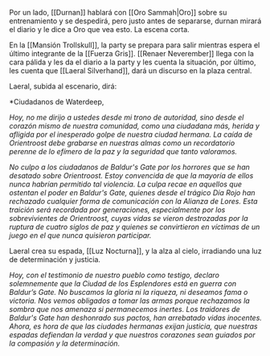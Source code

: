 Por un lado, [[Durnan]] hablará con [[Oro Sammah|Oro]] sobre su entrenamiento y se despedirá, pero justo antes de separarse, durnan mirará el diario y le dice a Oro que vea esto. La escena corta.

En la [[Mansión Trollskull]], la party se prepara para salir mientras espera el último integrante de la [[Fuerza Gris]]. [[Renaer Neverember]] llega con la cara pálida y les da el diario a la party y les cuenta la situación, por último, les cuenta que [[Laeral Silverhand]], dará un discurso en la plaza central.

Laeral, subida al escenario, dirá:

*Ciudadanos de Waterdeep,

*Hoy, no me dirijo a ustedes desde mi trono de autoridad, sino desde el corazón mismo de nuestra comunidad, como una ciudadana más, herida y afligida por el inesperado golpe de nuestra ciudad hermana. La caída de Orientroost debe grabarse en nuestras almas como un recordatorio perenne de lo efímero de la paz y la seguridad que tanto valoramos.*

*No culpo a los ciudadanos de Baldur's Gate por los horrores que se han desatado sobre Orientroost. Estoy convencida de que la mayoría de ellos nunca habrían permitido tal violencia. La culpa recae en aquellos que ostentan el poder en Baldur's Gate, quienes desde el trágico Día Rojo han rechazado cualquier forma de comunicación con la Alianza de Lores. Esta traición será recordada por generaciones, especialmente por los sobrevivientes de Orientroost, cuyas vidas se vieron destrozadas por la ruptura de cuatro siglos de paz y quienes se convirtieron en víctimas de un juego en el que nunca quisieron participar.*

Laeral crea su espada, [[Luz Nocturna]], y la alza al cielo, irradiando una luz de determinación y justicia.

*Hoy, con el testimonio de nuestro pueblo como testigo, declaro solemnemente que la Ciudad de los Esplendores está en guerra con Baldur’s Gate. No buscamos la gloria ni la riqueza, ni deseamos fama o victoria. Nos vemos obligados a tomar las armas porque rechazamos la sombra que nos amenaza si permanecemos inertes. Los traidores de Baldur's Gate han deshonrado sus pactos, han arrebatado vidas inocentes. Ahora, es hora de que las ciudades hermanas exijan justicia, que nuestras espadas defiendan la verdad y que nuestros corazones sean guiados por la compasión y la determinación.*